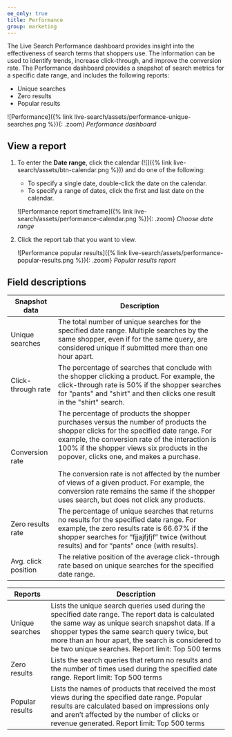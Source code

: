 ```yaml
---
ee_only: true
title: Performance
group: marketing
---
```


The Live Search Performance dashboard provides insight into the effectiveness of search terms that shoppers use. The information can be used to identify trends, increase click-through, and improve the conversion rate. The Performance dashboard provides a snapshot of search metrics for a specific date range, and includes the following reports:

- Unique searches
- Zero results
- Popular results

![Performance]({% link live-search/assets/performance-unique-searches.png %}){: .zoom}
_Performance dashboard_

## View a report

1. To enter the **Date range**, click the calendar (![]({% link live-search/assets/btn-calendar.png %})) and do one of the following:

   - To specify a single date, double-click the date on the calendar.
   - To specify a range of dates, click the first and last date on the calendar.

   ![Performance report timeframe]({% link live-search/assets/performance-calendar.png %}){: .zoom}
   _Choose date range_

1. Click the report tab that you want to view.

   ![Performance popular results]({% link live-search/assets/performance-popular-results.png %}){: .zoom}
   _Popular results report_

## Field descriptions

|Snapshot data |Description|
|--- |--- |
|Unique searches |The total number of unique searches for the specified date range. Multiple searches by the same shopper, even if for the same query, are considered unique if submitted more than one hour apart. |
|Click-through rate|The percentage of searches that conclude with the shopper clicking a product. For example, the click-through rate is 50% if the shopper searches for "pants" and "shirt" and then clicks one result in the "shirt" search. |
|Conversion rate |The percentage of products the shopper purchases versus the number of products the shopper clicks for the specified date range. For example, the conversion rate of the interaction is 100% if the shopper views six products in the popover, clicks one, and makes a purchase. <br /><br />The conversion rate is not affected by the number of views of a given product. For example, the conversion rate remains the same if the shopper uses search, but does not click any products. |
|Zero results rate|The percentage of unique searches that returns no results for the specified date range. For example, the zero results rate is 66.67% if the shopper searches for “fjjajfjfjf” twice (without results) and for “pants” once (with results). |
|Avg. click position|The relative position of the average click-through rate based on unique searches for the specified date range. |

|Reports |Description|
|--- |--- |
|Unique searches |Lists the unique search queries used during the specified date range. The report data is  calculated the same way as unique search snapshot data. If a shopper types the same search query twice, but more than an hour apart, the search is considered to be two unique searches.  Report limit: Top 500 terms |
|Zero results |Lists the search queries that return no results and the number of times used during the specified date range. Report limit: Top 500 terms |
|Popular results |Lists the names of products that received the most views during the specified date range.  Popular results are calculated based on impressions only and aren’t affected by the number of clicks or revenue generated. Report limit: Top 500 terms |
